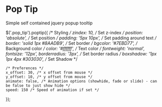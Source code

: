 Pop Tip
=======

Simple self contained jquery popup tooltip

$('.pop_tip').poptip({
    /* Styling */
    zindex: 10, /* Set z-index */
    position: 'absolute', /* Set position */
    padding: '5px 10px', /* Set padding around text */
    border: 'solid 1px #8AADB9', /* Set border */
    bgcolor: '#7EBD77', /* Background color */
    color: '#ffffff', /* Text color */ 
    fontweight: 'normal',
    fontsize: '12px',
    borderradius: '3px', /* Set border radius */
    boxshadow: '1px 1px 4px #303030', /* Set Shadow */

    /* Preferences */
    x_offset: 30, /* x offset from mouse */
    y_offset: 10, /* y offset from mouse */
    animate: false, /* Animation options (showhide, fade or slide) - can be false to just show hide */
    speed: 150 /* Speed of animation if set */
});